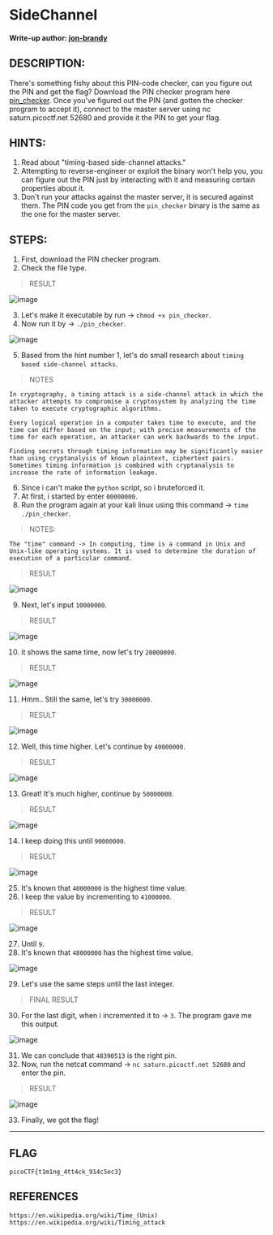 # SideChannel
#### Write-up author: [jon-brandy](https://github.com/jon-brandy)
## DESCRIPTION:
There's something fishy about this PIN-code checker, can you figure out the PIN and get the flag? 
Download the PIN checker program here [pin_checker](). Once you've figured out the PIN (and gotten the checker program to accept it), 
connect to the master server using nc saturn.picoctf.net 52680 and provide it the PIN to get your flag.
## HINTS:
1. Read about "timing-based side-channel attacks."
2. Attempting to reverse-engineer or exploit the binary won't help you, you can figure out the PIN just by interacting with it and measuring certain properties about it.
3. Don't run your attacks against the master server, it is secured against them. The PIN code you get from the `pin_checker` binary is the same as the one for the master server.
## STEPS:
1. First, download the PIN checker program.
2. Check the file type.

> RESULT

![image](https://user-images.githubusercontent.com/70703371/182294601-2f86d474-a736-4790-8e0b-fb6c9c1eb75f.png)

3. Let's make it executable by run -> `chmod +x pin_checker`.
4. Now run it by -> `./pin_checker`.

![image](https://user-images.githubusercontent.com/70703371/182294796-ab384ba3-f2c8-4764-8f30-12bf0640c378.png)

5. Based from the hint number 1, let's do small research about `timing based side-channel attacks`.

> NOTES

```
In cryptography, a timing attack is a side-channel attack in which the attacker attempts to compromise a cryptosystem by analyzing the time taken to execute cryptographic algorithms. 

Every logical operation in a computer takes time to execute, and the time can differ based on the input; with precise measurements of the time for each operation, an attacker can work backwards to the input. 

Finding secrets through timing information may be significantly easier than using cryptanalysis of known plaintext, ciphertext pairs. Sometimes timing information is combined with cryptanalysis to increase the rate of information leakage.
```

6. Since i can't make the `python` script, so i bruteforced it.
7. At first, i started by enter `00000000`.
8. Run the program again at your kali linux using this command -> `time ./pin_checker`.

> NOTES:

```
The "time" command -> In computing, time is a command in Unix and Unix-like operating systems. It is used to determine the duration of execution of a particular command.
```

> RESULT

![image](https://user-images.githubusercontent.com/70703371/182574263-4ea212f5-6e34-44d4-9eba-84f1d86cb914.png)

9. Next, let's input `10000000`.

> RESULT

![image](https://user-images.githubusercontent.com/70703371/182574853-1d5cfc69-e8aa-4ec6-bc97-400df0e40f7b.png)

10. it shows the same time, now let's try `20000000`.

> RESULT

![image](https://user-images.githubusercontent.com/70703371/182574927-0c814f49-adad-4e30-8428-5724f2a38603.png)

11. Hmm.. Still the same, let's try `30000000`.

> RESULT

![image](https://user-images.githubusercontent.com/70703371/182574975-848d1a2c-42a0-4697-83d5-d8e8e29a90ef.png)

12. Well, this time higher. Let's continue by `40000000`.

> RESULT

![image](https://user-images.githubusercontent.com/70703371/182575107-9474d811-1370-4ae4-8a8d-f9966b1435b3.png)

13. Great! It's much higher, continue by `50000000`.

> RESULT

![image](https://user-images.githubusercontent.com/70703371/182575321-f1d54160-0536-4d2b-a7d0-5f5e28bf4e99.png)

14. I keep doing this until `90000000`.

> RESULT

![image](https://user-images.githubusercontent.com/70703371/182575447-8dc176e1-ba3f-4361-b159-141b6c302fae.png)

25. It's known that `40000000` is the highest time value.
26. I keep the value by incrementing to `41000000`.

> RESULT

![image](https://user-images.githubusercontent.com/70703371/182575683-84f5d4c0-11ad-4bdd-933a-9e59ec3c4580.png)

27. Until `9`.
28. It's known that `48000000` has the highest time value.

![image](https://user-images.githubusercontent.com/70703371/182576071-0cebb53c-0b90-4ae3-91f0-41d26a745b9e.png)

29. Let's use the same steps until the last integer.

> FINAL RESULT

30. For the last digit, when i incremented it to -> `3`. The program gave me this output.

![image](https://user-images.githubusercontent.com/70703371/182577003-3fe7b1fa-2f76-4e8f-98d5-14dc69bc920b.png)

31. We can conclude that `48390513` is the right pin.
32. Now, run the netcat command -> `nc saturn.picoctf.net 52680` and enter the pin.

> RESULT

![image](https://user-images.githubusercontent.com/70703371/182577414-1f391da6-e2b6-4c12-8d0e-ac1e94952534.png)

33. Finally, we got the flag!

---

## FLAG

```
picoCTF{t1m1ng_4tt4ck_914c5ec3}
```


## REFERENCES

```
https://en.wikipedia.org/wiki/Time_(Unix)
https://en.wikipedia.org/wiki/Timing_attack
```
